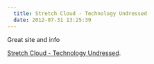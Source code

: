 ```yaml
---
  title: Stretch Cloud - Technology Undressed
  date: 2012-07-31 13:25:39
---
```


Great site and info

[Stretch Cloud - Technology Undressed](http://stretch-cloud.info/).
